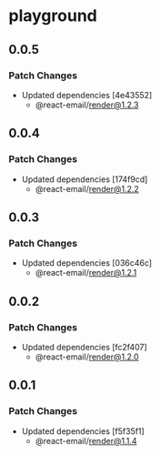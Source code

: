 # playground

## 0.0.5

### Patch Changes

- Updated dependencies [4e43552]
  - @react-email/render@1.2.3

## 0.0.4

### Patch Changes

- Updated dependencies [174f9cd]
  - @react-email/render@1.2.2

## 0.0.3

### Patch Changes

- Updated dependencies [036c46c]
  - @react-email/render@1.2.1

## 0.0.2

### Patch Changes

- Updated dependencies [fc2f407]
  - @react-email/render@1.2.0

## 0.0.1

### Patch Changes

- Updated dependencies [f5f35f1]
  - @react-email/render@1.1.4
